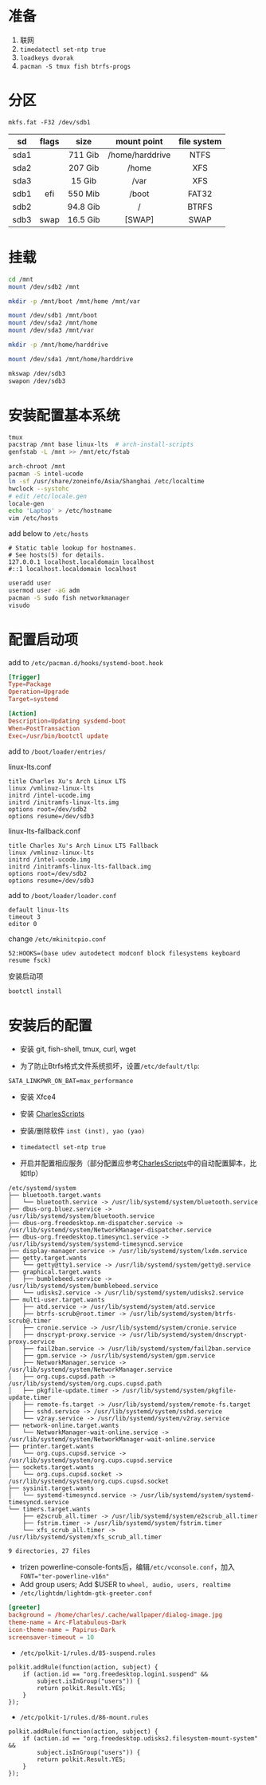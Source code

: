 # 准备

1. 联网
2. `timedatectl set-ntp true`
3. `loadkeys dvorak`
4. `pacman -S tmux fish btrfs-progs`

# 分区

`mkfs.fat -F32 /dev/sdb1`

|  sd  | flags |   size   |   mount point   | file system |
| :--: | :---: | :------: | :-------------: | :---------: |
| sda1 |       | 711 Gib  | /home/harddrive |    NTFS     |
| sda2 |       | 207 Gib  |      /home      |     XFS     |
| sda3 |       |  15 Gib  |      /var       |     XFS     |
| sdb1 |  efi  | 550 Mib  |      /boot      |    FAT32    |
| sdb2 |       | 94.8 Gib |        /        |    BTRFS    |
| sdb3 | swap  | 16.5 Gib |     [SWAP]      |    SWAP     |

# 挂载

```bash
cd /mnt
mount /dev/sdb2 /mnt

mkdir -p /mnt/boot /mnt/home /mnt/var

mount /dev/sdb1 /mnt/boot
mount /dev/sda2 /mnt/home
mount /dev/sda3 /mnt/var

mkdir -p /mnt/home/harddrive

mount /dev/sda1 /mnt/home/harddrive

mkswap /dev/sdb3
swapon /dev/sdb3
```

# 安装配置基本系统

```bash
tmux
pacstrap /mnt base linux-lts  # arch-install-scripts
genfstab -L /mnt >> /mnt/etc/fstab

arch-chroot /mnt
pacman -S intel-ucode
ln -sf /usr/share/zoneinfo/Asia/Shanghai /etc/localtime
hwclock --systohc
# edit /etc/locale.gen
locale-gen
echo 'Laptop' > /etc/hostname
vim /etc/hosts
```

add below to `/etc/hosts`

```
# Static table lookup for hostnames.
# See hosts(5) for details.
127.0.0.1 localhost.localdomain localhost
#::1 localhost.localdomain localhost
```

```bash
useradd user
usermod user -aG adm
pacman -S sudo fish networkmanager
visudo
```

# 配置启动项

add to `/etc/pacman.d/hooks/systemd-boot.hook`

```toml
[Trigger]
Type=Package
Operation=Upgrade
Target=systemd

[Action]
Description=Updating sysdemd-boot
When=PostTransaction
Exec=/usr/bin/bootctl update
```

add to `/boot/loader/entries/`

linux-lts.conf
```
title Charles Xu's Arch Linux LTS
linux /vmlinuz-linux-lts
initrd /intel-ucode.img
initrd /initramfs-linux-lts.img
options root=/dev/sdb2
options resume=/dev/sdb3
```
linux-lts-fallback.conf
```
title Charles Xu's Arch Linux LTS Fallback
linux /vmlinuz-linux-lts
initrd /intel-ucode.img
initrd /initramfs-linux-lts-fallback.img
options root=/dev/sdb2
options resume=/dev/sdb3
```

add to `/boot/loader/loader.conf`
```
default linux-lts
timeout 3
editor 0
```

change `/etc/mkinitcpio.conf`

```
52:HOOKS=(base udev autodetect modconf block filesystems keyboard resume fsck)
```

安装启动项

```bash
bootctl install
```

#  安装后的配置

- 安装 git, fish-shell, tmux, curl, wget

- 为了防止Btrfs格式文件系统损坏，设置`/etc/default/tlp`:

```
SATA_LINKPWR_ON_BAT=max_performance
```

- 安装 Xfce4

- 安装 [CharlesScripts](https://github.com/the0demiurge/CharlesScripts)

- 安装/删除软件 `inst (inst), yao (yao)`

- `timedatectl set-ntp true`

- 开启并配置相应服务（部分配置应参考[CharlesScripts](https://github.com/the0demiurge/CharlesScripts/tree/master/charles/installation.d/conf.d)中的自动配置脚本，比如tlp）

```
/etc/systemd/system
├── bluetooth.target.wants
│   └── bluetooth.service -> /usr/lib/systemd/system/bluetooth.service
├── dbus-org.bluez.service -> /usr/lib/systemd/system/bluetooth.service
├── dbus-org.freedesktop.nm-dispatcher.service -> /usr/lib/systemd/system/NetworkManager-dispatcher.service
├── dbus-org.freedesktop.timesync1.service -> /usr/lib/systemd/system/systemd-timesyncd.service
├── display-manager.service -> /usr/lib/systemd/system/lxdm.service
├── getty.target.wants
│   └── getty@tty1.service -> /usr/lib/systemd/system/getty@.service
├── graphical.target.wants
│   ├── bumblebeed.service -> /usr/lib/systemd/system/bumblebeed.service
│   └── udisks2.service -> /usr/lib/systemd/system/udisks2.service
├── multi-user.target.wants
│   ├── atd.service -> /usr/lib/systemd/system/atd.service
│   ├── btrfs-scrub@root.timer -> /usr/lib/systemd/system/btrfs-scrub@.timer
│   ├── cronie.service -> /usr/lib/systemd/system/cronie.service
│   ├── dnscrypt-proxy.service -> /usr/lib/systemd/system/dnscrypt-proxy.service
│   ├── fail2ban.service -> /usr/lib/systemd/system/fail2ban.service
│   ├── gpm.service -> /usr/lib/systemd/system/gpm.service
│   ├── NetworkManager.service -> /usr/lib/systemd/system/NetworkManager.service
│   ├── org.cups.cupsd.path -> /usr/lib/systemd/system/org.cups.cupsd.path
│   ├── pkgfile-update.timer -> /usr/lib/systemd/system/pkgfile-update.timer
│   ├── remote-fs.target -> /usr/lib/systemd/system/remote-fs.target
│   ├── sshd.service -> /usr/lib/systemd/system/sshd.service
│   └── v2ray.service -> /usr/lib/systemd/system/v2ray.service
├── network-online.target.wants
│   └── NetworkManager-wait-online.service -> /usr/lib/systemd/system/NetworkManager-wait-online.service
├── printer.target.wants
│   └── org.cups.cupsd.service -> /usr/lib/systemd/system/org.cups.cupsd.service
├── sockets.target.wants
│   └── org.cups.cupsd.socket -> /usr/lib/systemd/system/org.cups.cupsd.socket
├── sysinit.target.wants
│   └── systemd-timesyncd.service -> /usr/lib/systemd/system/systemd-timesyncd.service
└── timers.target.wants
    ├── e2scrub_all.timer -> /usr/lib/systemd/system/e2scrub_all.timer
    ├── fstrim.timer -> /usr/lib/systemd/system/fstrim.timer
    └── xfs_scrub_all.timer -> /usr/lib/systemd/system/xfs_scrub_all.timer

9 directories, 27 files
```

- trizen powerline-console-fonts后，编辑`/etc/vconsole.conf`，加入`FONT="ter-powerline-v16n"`
- Add group users; Add $USER to `wheel, audio, users, realtime`
- `/etc/lightdm/lightdm-gtk-greeter.conf`

```toml
[greeter]
background = /home/charles/.cache/wallpaper/dialog-image.jpg
theme-name = Arc-Flatabulous-Dark
icon-theme-name = Papirus-Dark
screensaver-timeout = 10
```

- `/etc/polkit-1/rules.d/85-suspend.rules`

```
polkit.addRule(function(action, subject) {
    if (action.id == "org.freedesktop.login1.suspend" &&
        subject.isInGroup("users")) {
        return polkit.Result.YES;
    }
});
```

- `/etc/polkit-1/rules.d/86-mount.rules`

```
polkit.addRule(function(action, subject) {
    if (action.id == "org.freedesktop.udisks2.filesystem-mount-system" &&
        subject.isInGroup("users")) {
        return polkit.Result.YES;
    }
});
```
